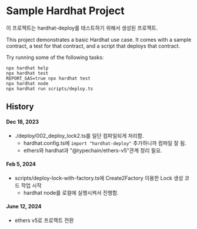 # Sample Hardhat Project
이 프로젝트는 hardhat-deploy를 테스트하기 위해서 생성된 프로젝트.

This project demonstrates a basic Hardhat use case. It comes with a sample contract, a test for that contract, and a script that deploys that contract.

Try running some of the following tasks:

```shell
npx hardhat help
npx hardhat test
REPORT_GAS=true npx hardhat test
npx hardhat node
npx hardhat run scripts/deploy.ts
```

## History
#### Dec 18, 2023
- ./deploy/002_deploy_lock2.ts를 일단 컴파일되게 처리함.
  - hardhat.config.ts에 `import "hardhat-deploy"` 추가하니까 컴파일 잘 됨.
  - ethers와 hardhat과 "@typechain/ethers-v5"관계 정리 필요.

#### Feb 5, 2024 
- scripts/deploy-lock-with-factory.ts에 Create2Factory 이용한 Lock 생성 코드 작업 시작
  - hardhat node를 로컬에 실행시켜서 진행함.

#### June 12, 2024
- ethers v5로 프로젝트 전환